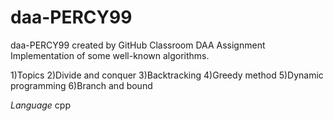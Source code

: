 # daa-PERCY99
daa-PERCY99 created by GitHub Classroom
DAA Assignment
Implementation of some well-known algorithms.

1)Topics
2)Divide and conquer
3)Backtracking
4)Greedy method
5)Dynamic programming
6)Branch and bound

*Language*
cpp
